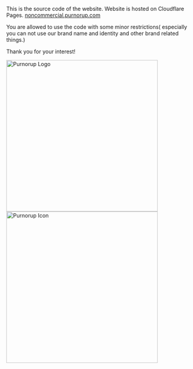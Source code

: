 This is the source code of the website. Website is hosted on Cloudflare Pages. [noncommercial.purnorup.com](https://noncommercial.purnorup.com/)

You are allowed to use the code with some minor restrictions( especially you can not use our brand name and identity and other brand related things.)

Thank you for your interest!

<img src="https://purnorup.com/purnorup_logo_fill_color.png" alt="Purnorup Logo" width="400">
<img src="https://purnorup.com/logo.png" alt="Purnorup Icon" width="400">
